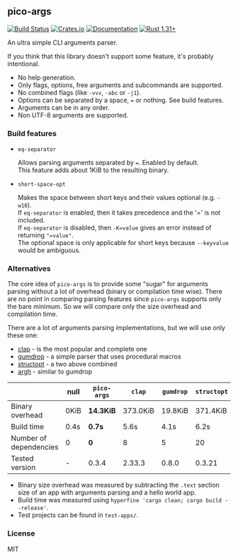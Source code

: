 ## pico-args
[![Build Status](https://travis-ci.org/RazrFalcon/pico-args.svg?branch=master)](https://travis-ci.org/RazrFalcon/pico-args)
[![Crates.io](https://img.shields.io/crates/v/pico-args.svg)](https://crates.io/crates/pico-args)
[![Documentation](https://docs.rs/pico-args/badge.svg)](https://docs.rs/pico-args)
[![Rust 1.31+](https://img.shields.io/badge/rust-1.31+-orange.svg)](https://www.rust-lang.org)

An ultra simple CLI arguments parser.

If you think that this library doesn't support some feature, it's probably intentional.

- No help generation.
- Only flags, options, free arguments and subcommands are supported.
- No combined flags (like `-vvv`, `-abc` or `-j1`).
- Options can be separated by a space, `=` or nothing. See build features.
- Arguments can be in any order.
- Non UTF-8 arguments are supported.

### Build features

- `eq-separator`

  Allows parsing arguments separated by `=`. Enabled by default.<br/>
  This feature adds about 1KiB to the resulting binary.

- `short-space-opt`

  Makes the space between short keys and their values optional (e.g. `-w10`).<br/>
  If `eq-separator` is enabled, then it takes precedence and the '=' is not included.<br/>
  If `eq-separator` is disabled, then `-K=value` gives an error instead of returning `"=value"`.<br/>
  The optional space is only applicable for short keys because `--keyvalue` would be ambiguous.

### Alternatives

The core idea of `pico-args` is to provide some "sugar" for arguments parsing without
a lot of overhead (binary or compilation time wise).
There are no point in comparing parsing features since `pico-args` supports
only the bare minimum. So we will compare only the size overhead and compilation time.

There are a lot of arguments parsing implementations, but we will use only these one:

- [clap](https://crates.io/crates/clap) - is the most popular and complete one
- [gumdrop](https://crates.io/crates/gumdrop) - a simple parser that uses procedural macros
- [structopt](https://crates.io/crates/structopt) - a two above combined
- [argh](https://crates.io/crates/argh) - similar to gumdrop

|                        | null    | `pico-args` | `clap`   | `gumdrop` | `structopt` | `argh`  |
|------------------------|---------|-------------|----------|-----------|-------------|---------|
| Binary overhead        | 0KiB    | **14.3KiB** | 373.0KiB | 19.8KiB   | 371.4KiB    | 17.6KiB |
| Build time             | 0.4s    | **0.7s**    | 5.6s     | 4.1s      | 6.2s        | 4.0s    |
| Number of dependencies | 0       | **0**       | 8        | 5         | 20          | 8       |
| Tested version         | -       | 0.3.4       | 2.33.3   | 0.8.0     | 0.3.21      | 0.1.4   |

- Binary size overhead was measured by subtracting the `.text` section size of an app with
  arguments parsing and a hello world app.
- Build time was measured using `hyperfine 'cargo clean; cargo build --release'`.
- Test projects can be found in `test-apps/`.

### License

MIT
